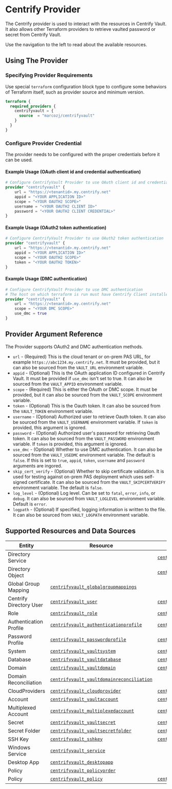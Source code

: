 # Centrify Provider

The Centrify provider is used to interact with the resources in Centrify Vault. It also allows other Terraform providers to retrieve vaulted password or secret from Centrify Vault.

Use the navigation to the left to read about the available resources.

## Using The Provider

### Specifying Provider Requirements

Use special `terraform` configuration block type to configure some behaviors of Terraform itself, such as provider source and minimum version.

```terraform
terraform {
  required_providers {
    centrifyvault = {
      source  = "marcozj/centrifyvault"
    }
  }
}
```

### Configure Provider Credential

The provider needs to be configured with the proper credentials before it can be used.

#### Example Usage (OAuth client id and credential authentication)

```terraform
# Configure CentrifyVault Provider to use OAuth client id and credential authentication
provider "centrifyvault" {
    url = "https://<tenantid>.my.centrify.net"
    appid = "<YOUR APPLICATION ID>"
    scope = "<YOUR OAUTH2 SCOPE>"
    username = "<YOUR OAUTH2 CLIENT ID>"
    password = "<YOUR OAUTH2 CLIENT CREDENTIAL>"
}
```

#### Example Usage (OAuth2 token authentication)

```terraform
# Configure CentrifyVault Provider to use OAuth2 token authentication
provider "centrifyvault" {
    url = "https://<tenantid>.my.centrify.net"
    appid = "<YOUR APPLICATION ID>"
    scope = "<YOUR OAUTH2 SCOPE>"
    token = "<YOUR OAUTH2 TOKEN>"
}
```

#### Example Usage (DMC authentication)

```terraform
# Configure CentrifyVault Provider to use DMC authentication
# The host on which terraform is run must have Centrify Client installed and enrolled into Centrify Vault
provider "centrifyvault" {
    url = "https://<tenantid>.my.centrify.net"
    scope = "<YOUR DMC SCOPE>"
    use_dmc = true
}
```

## Provider Argument Reference

The Provider supports OAuth2 and DMC authentication methods.

- `url` - (Required) This is the cloud tenant or on-prem PAS URL, for example `https://abc1234.my.centrify.net`. It must be provided, but it can also be sourced from the `VAULT_URL` environment variable.
- `appid` - (Optional) This is the OAuth application ID configured in Centrify Vault. It must be provided if `use_dmc` isn't set to true. It can also be sourced from the `VAULT_APPID` environment variable.
- `scope` - (Required) This is either the OAuth or DMC scope. It must be provided, but it can also be sourced from the `VAULT_SCOPE` environment variable.
- `token` - (Optional) This is the Oauth token. It can also be sourced from the `VAULT_TOKEN` environment variable.
- `username` - (Optional) Authorized user to retrieve Oauth token. It can also be sourced from the `VAULT_USERNAME` environment variable. If `token` is provided, this argument is ignored.
- `password` - (Optional) Authorized user's password for retrieving Oauth token. It can also be sourced from the `VAULT_PASSWORD` environment variable. If `token` is provided, this argument is ignored.
- `use_dmc` - (Optional) Whether to use DMC authentication. It can also be sourced from the `VAULT_USEDMC` environment variable. The default is `false`. If this is set to `true`, `appid`, `token`, `username` and `password` arguments are ingored.
- `skip_cert_verify` - (Optional) Whether to skip certificate validation. It is used for testing against on-prem PAS deployment which uses self-signed certificate. It can also be sourced from the `VAULT_SKIPCERTVERIFY` environment variable. The default is `false`.
- `log_level` - (Optional) Log level. Can be set to `fatal`, `error`, `info`, or `debug`. It can also be sourced from `VAULT_LOGLEVEL` environment variable. Default is `error`.
- `logpath` - (Optional) If specified, logging information is written to the file. It can also be sourced from `VAULT_LOGPATH` environment variable.

## Supported Resources and Data Sources

|  Entity  |  Resource  |  Data Source  |
| ---- | ---- | --- |
| Directory Service | | [`centrifyvault_directoryservice`](./data-sources/directoryservice.md) |
| Directory Object | | [`centrifyvault_directoryobject`](./data-sources/directoryobject.md) |
| Global Group Mapping | [`centrifyvault_globalgroupmappings`](./resources/globalgroupmappings.md) | |
| Centrify Directory User | [`centrifyvault_user`](./resources/user.md) | [`centrifyvault_user`](./data-sources/user.md) |
| Role | [`centrifyvault_role`](./resources/role.md) | [`centrifyvault_role`](./data-sources/role.md) |
| Authentication Profile | [`centrifyvault_authenticationprofile`](./resources/authenticationprofile.md) | [`centrifyvault_authenticationprofile`](./data-sources/authenticationprofile.md) |
| Password Profile | [`centrifyvault_passwordprofile`](./resources/passwordprofile.md) | [`centrifyvault_passwordprofile`](./data-sources/passwordprofile.md) |
| System | [`centrifyvault_vaultsystem`](./resources/vaultsystem.md) | [`centrifyvault_vaultsystem`](./data-sources/vaultsystem.md) |
| Database | [`centrifyvault_vaultdatabase`](./resources/vaultdatabase.md) | [`centrifyvault_vaultdatabase`](./data-sources/vaultdatabase.md) |
| Domain | [`centrifyvault_vaultdomain`](./resources/vaultdomain.md) | [`centrifyvault_vaultdomain`](./data-sources/vaultdomain.md) |
| Domain Reconciliation | [`centrifyvault_vaultdomainreconciliation`](./resources/vaultdomainreconciliation.md) | |
| CloudProviders | [`centrifyvault_cloudprovider`](./resources/cloudprovider.md) | [`centrifyvault_cloudprovider`](./data-sources/cloudprovider.md) |
| Account | [`centrifyvault_vaultaccount`](./resources/vaultaccount.md) | [`centrifyvault_vaultaccount`](./data-sources/vaultaccount.md) |
| Multiplexed Account | [`centrifyvault_multiplexedaccount`](./resources/multiplexedaccount.md) | [`centrifyvault_multiplexedaccount`](./data-sources/multiplexedaccount.md) |
| Secret | [`centrifyvault_vaultsecret`](./resources/vaultsecret.md) | [`centrifyvault_vaultsecret`](./data-sources/vaultsecret.md) |
| Secret Folder | [`centrifyvault_vaultsecretfolder`](./resources/vaultsecretfolder.md) | [`centrifyvault_vaultsecretfolder`](./data-sources/vaultsecretfolder.md) |
| SSH Key | [`centrifyvault_sshkey`](./resources/sshkey.md) | [`centrifyvault_sshkey`](./data-sources/sshkey.md) |
| Windows Service | [`centrifyvault_service`](./resources/service.md) | |
| Desktop App | [`centrifyvault_desktopapp`](./resources/desktopapp.md) | |
| Policy | [`centrifyvault_policyorder`](./resources/policy.md) | |
| Policy | [`centrifyvault_policy`](./resources/olicy.md) | [`centrifyvault_policy`](./data-sources/policy.md) |
